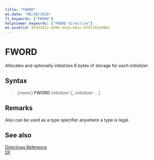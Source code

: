 ```yaml
---
title: "FWORD"
ms.date: "08/30/2018"
f1_keywords: ["FWORD"]
helpviewer_keywords: ["FWORD directive"]
ms.assetid: 8fd33d12-d49d-4e2a-80ac-0f55792e99be
---
```

# FWORD

Allocates and optionally initializes 6 bytes of storage for each *initializer*.

## Syntax

> ⟦*name*⟧ **FWORD** *initializer* ⟦__,__ *initializer* ...⟧

## Remarks

Also can be used as a type specifier anywhere a type is legal.

## See also

[Directives Reference](../../assembler/masm/directives-reference.md)\
[DF](../../assembler/masm/df.md)
